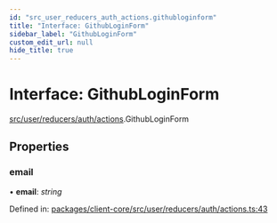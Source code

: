 ```yaml
---
id: "src_user_reducers_auth_actions.githubloginform"
title: "Interface: GithubLoginForm"
sidebar_label: "GithubLoginForm"
custom_edit_url: null
hide_title: true
---
```


# Interface: GithubLoginForm

[src/user/reducers/auth/actions](../modules/src_user_reducers_auth_actions.md).GithubLoginForm

## Properties

### email

• **email**: *string*

Defined in: [packages/client-core/src/user/reducers/auth/actions.ts:43](https://github.com/xr3ngine/xr3ngine/blob/673ad6a5f/packages/client-core/src/user/reducers/auth/actions.ts#L43)
